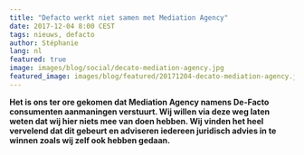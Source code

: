 ```yaml
---
title: "Defacto werkt niet samen met Mediation Agency"
date: 2017-12-04 8:00 CEST
tags: nieuws, defacto
author: Stéphanie
lang: nl
featured: true
image: images/blog/social/decato-mediation-agency.jpg
featured_image: images/blog/featured/20171204-decato-mediation-agency.jpg
---
```


**Het is ons ter ore gekomen dat Mediation Agency namens De-Facto consumenten aanmaningen verstuurt. Wij willen via deze weg laten weten dat wij hier niets mee van doen hebben. Wij vinden het heel vervelend dat dit gebeurt en adviseren iedereen juridisch advies in te winnen zoals wij zelf ook hebben gedaan.**
